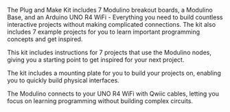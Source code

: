 <FeatureDescription>

The Plug and Make Kit includes 7 Modulino breakout boards, a Modulino Base, and an Arduino UNO R4 WiFi - Everything you need to build countless interactive projects without making complicated connections. The kit also includes 7 example projects for you to learn important programming concepts and get inspired.

</FeatureDescription>


<FeatureList>
<Feature title="Beginner Friendly" image="led">

This kit includes instructions for 7 projects that use the Modulino nodes, giving you a starting point to get inspired for your next project. 

</Feature>

<Feature title="Modulino Base" image="configurability">

The kit includes a mounting plate for you to build your projects on, enabling you to quickly build physical interfaces.  

</Feature>

<Feature title="Qwiic Connectors" image="connection">

The Modulino connects to your UNO R4 WiFi with Qwiic cables, letting you focus on learning programming without building complex circuits.

</Feature>


</FeatureList>
